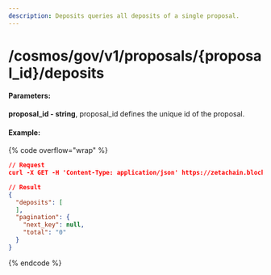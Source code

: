 ```yaml
---
description: Deposits queries all deposits of a single proposal.
---
```


# /cosmos/gov/v1/proposals/{proposal\_id}/deposits

#### **Parameters:**

**proposal\_id - string**, proposal\_id defines the unique id of the proposal.

#### Example:

{% code overflow="wrap" %}
```json
// Request
curl -X GET -H 'Content-Type: application/json' https://zetachain.blockpi.network/lcd/v1/<your-api-key>/cosmos/gov/v1/proposals/1/deposits

// Result
{
  "deposits": [
  ],
  "pagination": {
    "next_key": null,
    "total": "0"
  }
}
```
{% endcode %}
